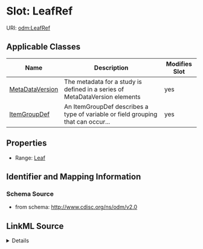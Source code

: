 # Slot: LeafRef

URI: [odm:LeafRef](http://www.cdisc.org/ns/odm/v2.0/LeafRef)



<!-- no inheritance hierarchy -->




## Applicable Classes

| Name | Description | Modifies Slot |
| --- | --- | --- |
[MetaDataVersion](MetaDataVersion.md) | The metadata for a study is defined in a series of MetaDataVersion elements |  yes  |
[ItemGroupDef](ItemGroupDef.md) | An ItemGroupDef describes a type of variable or field grouping that can occur... |  yes  |







## Properties

* Range: [Leaf](Leaf.md)





## Identifier and Mapping Information







### Schema Source


* from schema: http://www.cdisc.org/ns/odm/v2.0




## LinkML Source

<details>
```yaml
name: LeafRef
from_schema: http://www.cdisc.org/ns/odm/v2.0
rank: 1000
identifier: false
alias: LeafRef
domain_of:
- MetaDataVersion
- ItemGroupDef
range: Leaf

```
</details>
